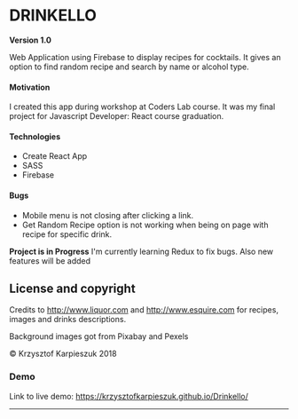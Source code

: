 # DRINKELLO

**Version 1.0**

Web Application using Firebase to display recipes for cocktails. It gives an option to find random recipe and search by name or alcohol type.


#### Motivation
I created this app during workshop at Coders Lab course. It was my final project for Javascript Developer: React course graduation.

#### Technologies
* Create React App
* SASS
* Firebase


#### Bugs
* Mobile menu is not closing after clicking a link.
* Get Random Recipe option is not working when being on page with recipe for specific drink.

**Project is in Progress**
I'm currently learning Redux to fix bugs.
Also new features will be added

## License and copyright
Credits to http://www.liquor.com and http://www.esquire.com for recipes, images and drinks descriptions.

Background images got from Pixabay and Pexels

&copy; Krzysztof Karpieszuk 2018

### Demo
Link to live demo: https://krzysztofkarpieszuk.github.io/Drinkello/

---



